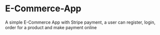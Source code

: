 # E-Commerce-App
A simple E-Commerce App with Stripe payment, a user can register, login, order for a product and make payment online
